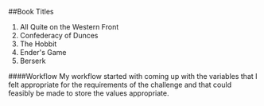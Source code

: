 ##Book Titles
1. All Quite on the Western Front
2. Confederacy of Dunces
3. The Hobbit
4. Ender's Game
5. Berserk

####Workflow
My workflow started with coming up with the variables that I felt appropriate
for the requirements of the challenge and that could feasibly be made to store
the values appropriate. 
